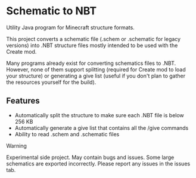 # Schematic to NBT

Utility Java program for Minecraft structure formats.

This project converts a schematic file (.schem or .schematic for legacy versions) into .NBT structure files mostly intended to be used with the Create mod.

Many programs already exist for converting schematics files to .NBT. However, none of them support splitting (required for Create mod to load your structure) or generating a give list (useful if you don't plan to gather the resources yourself for the build).

## Features

- Automatically split the structure to make sure each .NBT file is below 256 KB
- Automatically generate a give list that contains all the /give commands
- Ability to read .schem and .schematic files

> [!WARNING]
> Experimental side project. May contain bugs and issues. Some large schematics are exported incorrectly.
> Please report any issues in the issues tab.
